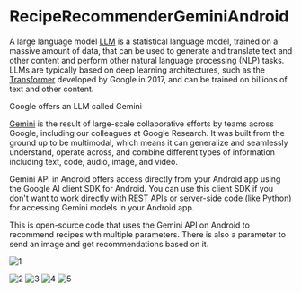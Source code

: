 # RecipeRecommenderGeminiAndroid

A large language model [LLM](https://cloud.google.com/ai/llms?hl=en)  is a statistical language model, trained on a massive amount of data, that can be used to generate and translate text and other content and perform other natural language processing (NLP) tasks. LLMs are typically based on deep learning architectures, such as the [Transformer](https://arxiv.org/abs/1706.03762) developed by Google in 2017, and can be trained on billions of text and other content.

Google offers an LLM called Gemini

[Gemini](https://blog.google/technology/ai/google-gemini-ai/#sundar-note) is the result of large-scale collaborative efforts by teams across Google, including our colleagues at Google Research. It was built from the ground up to be multimodal, which means it can generalize and seamlessly understand, operate across, and combine different types of information including text, code, audio, image, and video.

Gemini API in Android offers access directly from your Android app using the Google AI client SDK for Android. You can use this client SDK if you don't want to work directly with REST APIs or server-side code (like Python) for accessing Gemini models in your Android app.

This is open-source code that uses the Gemini API on Android to recommend recipes with multiple parameters. There is also a parameter to send an image and get recommendations based on it.

![1](https://github.com/jggomez/RecipeRecommenderGeminiAndroid/assets/661231/c1958613-fa42-4dd4-b0ed-657f9cb082fd)


![2](https://github.com/jggomez/RecipeRecommenderGeminiAndroid/assets/661231/25137b9b-86b9-42c5-8aa6-e8b52a485009)
![3](https://github.com/jggomez/RecipeRecommenderGeminiAndroid/assets/661231/fc515124-81e1-4db7-8a57-960f09a9c57a)
![4](https://github.com/jggomez/RecipeRecommenderGeminiAndroid/assets/661231/2293c2cb-bb97-4231-8ad4-0ad205c4ad4d)
![5](https://github.com/jggomez/RecipeRecommenderGeminiAndroid/assets/661231/5e4b473f-1556-47c4-9dc5-0315f84f51b9)

